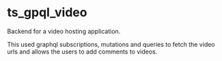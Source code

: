 # ts_gpql_video

Backend for a video hosting application.

This used graphql subscriptions, mutations and queries to fetch the video urls
and allows the users to add comments to videos.
